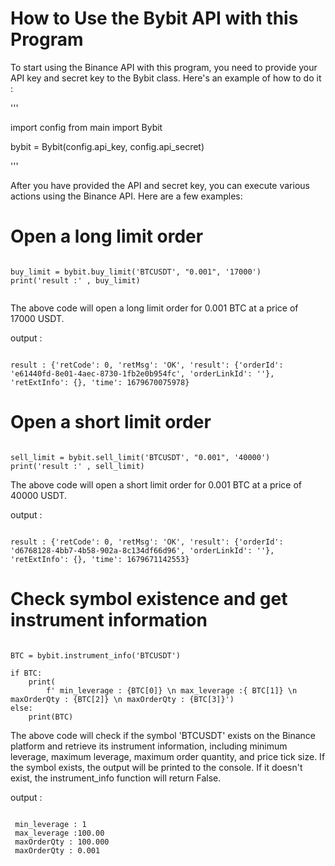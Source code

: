 

# How to Use the Bybit API with this Program

To start using the Binance API with this program, you need to provide your API key and secret key to the Bybit class. Here's an example of how to do it :

'''

import config
from main import Bybit


bybit = Bybit(config.api_key, config.api_secret)


'''

After you have provided the API and secret key, you can execute various actions using the Binance API. Here are a few examples:

# Open a long limit order


```

buy_limit = bybit.buy_limit('BTCUSDT', "0.001", '17000')
print('result :' , buy_limit)


```

The above code will open a long limit order for 0.001 BTC at a price of 17000 USDT.


output :

```

result : {'retCode': 0, 'retMsg': 'OK', 'result': {'orderId': 'e61440fd-8e01-4aec-8730-1fb2e0b954fc', 'orderLinkId': ''}, 'retExtInfo': {}, 'time': 1679670075978}

```

# Open a short limit order

```

sell_limit = bybit.sell_limit('BTCUSDT', "0.001", '40000')
print('result :' , sell_limit)

```

The above code will open a short limit order for 0.001 BTC at a price of 40000 USDT.



output :

```

result : {'retCode': 0, 'retMsg': 'OK', 'result': {'orderId': 'd6768128-4bb7-4b58-902a-8c134df66d96', 'orderLinkId': ''}, 'retExtInfo': {}, 'time': 1679671142553}

```

# Check symbol existence and get instrument information

```

BTC = bybit.instrument_info('BTCUSDT')

if BTC:
    print(
        f' min_leverage : {BTC[0]} \n max_leverage :{ BTC[1]} \n maxOrderQty : {BTC[2]} \n maxOrderQty : {BTC[3]}')
else:
    print(BTC)

```


The above code will check if the symbol 'BTCUSDT' exists on the Binance platform and retrieve its instrument information, including minimum leverage, maximum leverage, maximum order quantity, and price tick size. If the symbol exists, the output will be printed to the console. If it doesn't exist, the instrument_info function will return False.


output :

```

 min_leverage : 1
 max_leverage :100.00
 maxOrderQty : 100.000
 maxOrderQty : 0.001
 
```